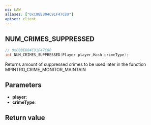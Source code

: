```yaml
---
ns: LAW
aliases: ["0xC08E804C91F47C80"]
apiset: client
---
```

## NUM_CRIMES_SUPPRESSED

```c
// 0xC08E804C91F47C80
int NUM_CRIMES_SUPPRESSED(Player player,Hash crimeType);
```

Returns amount of suppressed crimes to be used later in the function MPINTRO_CRIME_MONITOR_MAINTAIN

## Parameters
* **player**:
* **crimeType**:

## Return value